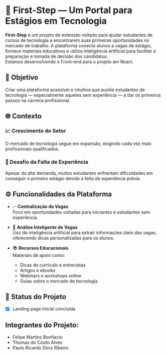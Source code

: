 # 🚀 First-Step — Um Portal para Estágios em Tecnologia

**First-Step** é um projeto de extensão voltado para ajudar estudantes de cursos de tecnologia a encontrarem suas primeiras oportunidades no mercado de trabalho. A plataforma conecta alunos a vagas de estágio, fornece materiais educativos e utiliza inteligência artificial para facilitar a preparação e tomada de decisão dos candidatos.  
Estamos desenvolvendo o Front-end para o projeto em React.

## 🎯 Objetivo

Criar uma plataforma acessível e intuitiva que auxilie estudantes de tecnologia — especialmente aqueles sem experiência — a dar os primeiros passos na carreira profissional.

## 🌐 Contexto

### 📈 Crescimento do Setor

O mercado de tecnologia segue em expansão, exigindo cada vez mais profissionais qualificados.

### 🧱 Desafio da Falta de Experiência

Apesar da alta demanda, muitos estudantes enfrentam dificuldades em conseguir o primeiro estágio devido à falta de experiência prévia.

## ⚙️ Funcionalidades da Plataforma

- ✅ **Centralização de Vagas**  
  Foco em oportunidades voltadas para iniciantes e estudantes sem experiência.

- 🧠 **Análise Inteligente de Vagas**  
  Uso de inteligência artificial para extrair informações úteis das vagas, oferecendo dicas personalizadas para os alunos.

- 📚 **Recursos Educacionais**  
  Materiais de apoio como:
  - Dicas de currículo e entrevistas
  - Artigos e ebooks
  - Webinars e workshops online
  - Guias sobre o mercado de tecnologia

## 📌 Status do Projeto

- [x] Landing page inicial concluída  

## Integrantes do Projeto:
* Felipe Martins Bonfiacio
* Thomas do Couto Alves
* Paulo Ricardo Diniz Ribeiro